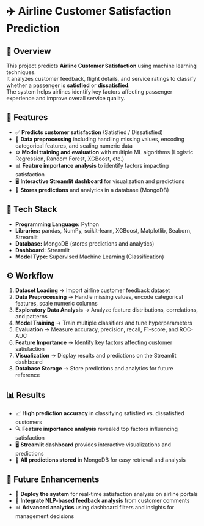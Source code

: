 # ✈️ **Airline Customer Satisfaction Prediction**

## 📘 **Overview**
This project predicts **Airline Customer Satisfaction** using machine learning techniques.  
It analyzes customer feedback, flight details, and service ratings to classify whether a passenger is **satisfied** or **dissatisfied**.  
The system helps airlines identify key factors affecting passenger experience and improve overall service quality.

## 🚀 **Features**
- ✅ **Predicts customer satisfaction** (Satisfied / Dissatisfied)  
- 🧩 **Data preprocessing** including handling missing values, encoding categorical features, and scaling numeric data  
- ⚙️ **Model training and evaluation** with multiple ML algorithms (Logistic Regression, Random Forest, XGBoost, etc.)  
- 📊 **Feature importance analysis** to identify factors impacting satisfaction  
- 🖥️ **Interactive Streamlit dashboard** for visualization and predictions  
- 💾 **Stores predictions** and analytics in a database (MongoDB)  

## 🧠 **Tech Stack**
- **Programming Language:** Python  
- **Libraries:** pandas, NumPy, scikit-learn, XGBoost, Matplotlib, Seaborn, Streamlit  
- **Database:** MongoDB (stores predictions and analytics)  
- **Dashboard:** Streamlit  
- **Model Type:** Supervised Machine Learning (Classification)  

## ⚙️ **Workflow**
1. **Dataset Loading** → Import airline customer feedback dataset  
2. **Data Preprocessing** → Handle missing values, encode categorical features, scale numeric columns  
3. **Exploratory Data Analysis** → Analyze feature distributions, correlations, and patterns  
4. **Model Training** → Train multiple classifiers and tune hyperparameters  
5. **Evaluation** → Measure accuracy, precision, recall, F1-score, and ROC-AUC  
6. **Feature Importance** → Identify key factors affecting customer satisfaction  
7. **Visualization** → Display results and predictions on the Streamlit dashboard  
8. **Database Storage** → Store predictions and analytics for future reference  

## 📊 **Results**
- 📈 **High prediction accuracy** in classifying satisfied vs. dissatisfied customers  
- 🔍 **Feature importance analysis** revealed top factors influencing satisfaction  
- 🖥️ **Streamlit dashboard** provides interactive visualizations and predictions  
- 💾 **All predictions stored** in MongoDB for easy retrieval and analysis  

## 🌟 **Future Enhancements**
- 🚀 **Deploy the system** for real-time satisfaction analysis on airline portals  
- 🤖 **Integrate NLP-based feedback analysis** from customer comments  
- 📊 **Advanced analytics** using dashboard filters and insights for management decisions  
